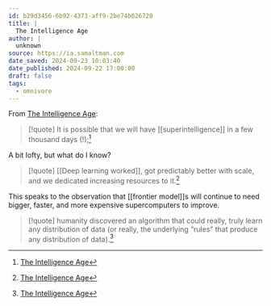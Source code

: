 ```yaml
---
id: b29d3456-6b92-4373-aff9-2be74b026720
title: |
  The Intelligence Age
author: |
  unknown
source: https://ia.samaltman.com
date_saved: 2024-09-23 10:03:40
date_published: 2024-09-22 17:00:00
draft: false
tags:
  - omnivore
---
```

From [The Intelligence Age](https://ia.samaltman.com):

> [!quote]
> It is possible that we will have [[superintelligence]] in a few thousand days (!);[^b29d3456-6b92-4373-aff9-2be74b026720]

A bit lofty, but what do I know?

> [!quote]
> [[Deep learning worked]], got predictably better with scale, and we dedicated increasing resources to it.[^b29d3456-6b92-4373-aff9-2be74b026720]

This speaks to the observation that [[frontier model]]s will continue to need bigger, faster, and more expensive supercomputers to improve.

> [!quote]
> humanity discovered an algorithm that could really, truly learn any distribution of data (or really, the underlying “rules” that produce any distribution of data).[^b29d3456-6b92-4373-aff9-2be74b026720]

[^b29d3456-6b92-4373-aff9-2be74b026720]: [The Intelligence Age](https://ia.samaltman.com)